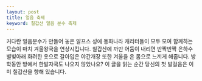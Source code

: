 ```yaml
---
layout: post
title: 얼음 축제
keyword: 칠갑산 얼음 분수 축제
---
```


<p>커다란 얼음분수가 만들어 놓은 알프스 성에 동화나라 캐리터들이 모두 모여 함께하는 모습이 마치 겨울왕국을 연상시킵니다. 칠갑산에 까만 어둠이 내리면 반짝반짝 은하수 별빛아래 화려한 옷으로 갈아입은 야간개장 또한 겨울을 온 몸으로 느끼게 해줍니다. 방학동안 방에서 한발자국도 나오지 않았나요? 이 글을 읽는 순간 당신의 첫 발걸음은 이미 칠갑산을 향해 있습니다. </p>